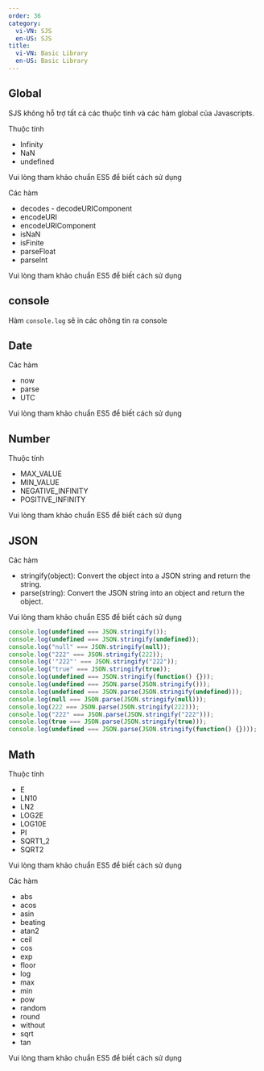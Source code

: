 ```yaml
---
order: 36
category:
  vi-VN: SJS
  en-US: SJS
title:
  vi-VN: Basic Library
  en-US: Basic Library
---
```


## Global

SJS không hỗ trợ tất cả các thuộc tính và các hàm global của Javascripts.

Thuộc tính

- Infinity
- NaN
- undefined

Vui lòng tham khảo chuẩn ES5 để biết cách sử dụng

Các hàm

- decodes - decodeURIComponent
- encodeURI
- encodeURIComponent
- isNaN
- isFinite
- parseFloat
- parseInt

Vui lòng tham khảo chuẩn ES5 để biết cách sử dụng

## console

Hàm `console.log` sẽ in các ohông tin ra console

## Date

Các hàm

- now
- parse
- UTC

Vui lòng tham khảo chuẩn ES5 để biết cách sử dụng

## Number

Thuộc tính

- MAX_VALUE
- MIN_VALUE
- NEGATIVE_INFINITY
- POSITIVE_INFINITY

Vui lòng tham khảo chuẩn ES5 để biết cách sử dụng

## JSON

Các hàm

- stringify(object): Convert the object into a JSON string and return the string.
- parse(string): Convert the JSON string into an object and return the object.

Vui lòng tham khảo chuẩn ES5 để biết cách sử dụng

```js
console.log(undefined === JSON.stringify());
console.log(undefined === JSON.stringify(undefined));
console.log("null" === JSON.stringify(null));
console.log("222" === JSON.stringify(222));
console.log('"222"' === JSON.stringify("222"));
console.log("true" === JSON.stringify(true));
console.log(undefined === JSON.stringify(function() {}));
console.log(undefined === JSON.parse(JSON.stringify()));
console.log(undefined === JSON.parse(JSON.stringify(undefined)));
console.log(null === JSON.parse(JSON.stringify(null)));
console.log(222 === JSON.parse(JSON.stringify(222)));
console.log("222" === JSON.parse(JSON.stringify("222")));
console.log(true === JSON.parse(JSON.stringify(true)));
console.log(undefined === JSON.parse(JSON.stringify(function() {})));
```

## Math

Thuộc tính

- E
- LN10
- LN2
- LOG2E
- LOG10E
- PI
- SQRT1_2
- SQRT2

Vui lòng tham khảo chuẩn ES5 để biết cách sử dụng

Các hàm

- abs
- acos
- asin
- beating
- atan2
- ceil
- cos
- exp
- floor
- log
- max
- min
- pow
- random
- round
- without
- sqrt
- tan

Vui lòng tham khảo chuẩn ES5 để biết cách sử dụng
